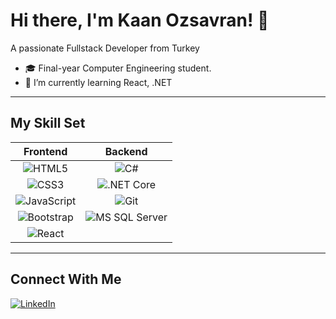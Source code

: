 # Hi there, I'm Kaan Ozsavran! 👋
 A passionate Fullstack Developer from Turkey

 
- 🎓 Final-year Computer Engineering student.
- 🌱 I’m currently learning React, .NET

---

##  My Skill Set

| **Frontend** | **Backend** |
| :---: | :---: |
| ![HTML5](https://img.shields.io/badge/HTML5-%23E34F26.svg?style=for-the-badge&logo=html5&logoColor=white) | ![C#](https://img.shields.io/badge/C%23-%23239120.svg?style=for-the-badge&logo=c-sharp&logoColor=white) |
| ![CSS3](https://img.shields.io/badge/CSS3-%231572B6.svg?style=for-the-badge&logo=css3&logoColor=white) | ![.NET Core](https://img.shields.io/badge/.NET%20Core-%235C2D91.svg?style=for-the-badge&logo=dotnet&logoColor=white) |
| ![JavaScript](https://img.shields.io/badge/JavaScript-%23F7DF1E.svg?style=for-the-badge&logo=javascript&logoColor=black) | ![Git](https://img.shields.io/badge/Git-%23F05033.svg?style=for-the-badge&logo=git&logoColor=white) |
| ![Bootstrap](https://img.shields.io/badge/Bootstrap-%23563D7C.svg?style=for-the-badge&logo=bootstrap&logoColor=white) | ![MS SQL Server](https://img.shields.io/badge/Microsoft%20SQL%20Server-%23CC2927.svg?style=for-the-badge&logo=microsoft-sql-server&logoColor=white) |
| ![React](https://img.shields.io/badge/React-%2361DAFB.svg?style=for-the-badge&logo=react&logoColor=black) |  |

---

## Connect With Me

[![LinkedIn](https://img.shields.io/badge/LinkedIn-%230A66C2.svg?&style=for-the-badge&logo=linkedin&logoColor=white)](https://www.linkedin.com/in/kaanozsavran/)  
